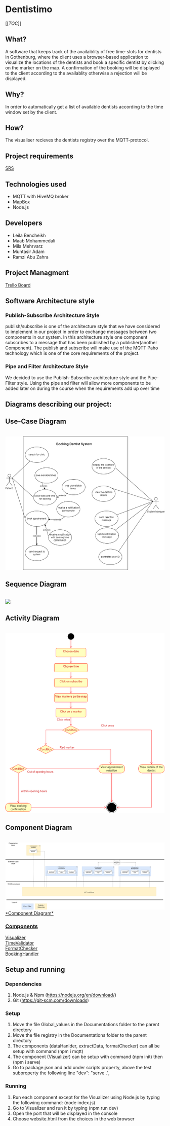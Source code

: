 # Dentistimo
[[_TOC_]]

## What?
A software that keeps track of the availaiblity of free time-slots for dentists in Gothenburg, where the client uses a browser-based application to visualize the locations of the dentists and book a specific dentist by clicking on the marker on the map. A confirmation of the booking will be displayed to the client according to the availablity otherwise a rejection will be displayed.

## Why?
In order to automatically get a list of available dentists according to the time window set by the client.

## How?
The visualiser recieves the dentists registry over the MQTT-protocol.

## Project requirements  <br />
[ SRS ](https://git.chalmers.se/courses/dit355/test-teams-formation/team-8/team-8-project/-/blob/main/SRS.pdf) <br />


## Technologies used
*  MQTT with HiveMQ broker
*  MapBox
*  Node.js

## Developers
* Leila Bencheikh
* Maab Mohammedali
* Mila Mehrvarz
* Muntasir Adam
* Ramzi Abu Zahra

## Project Managment  <br />
[ Trello Board ](https://trello.com/dit355h21group8) <br />



## Software Architecture style

### Publish-Subscribe Architecture Style

publish/subscribe is one of the architecture style that we have considered to implement in our project in order to exchange messages between two components in our system. In this architecture style one component subscribes to a message that has been
published by a publisher(another Component). The publish and subscribe will make use of the MQTT Paho
technology which is one of the core requirements of the project.

### Pipe and Filter Architecture Style

We decided to use the Publish-Subscribe architecture style and the Pipe-Filter style. Using
the pipe and filter will allow more components to be added later on during the course when
the requirements add up over time

## Diagrams describing our project:

## Use-Case Diagram
<br>
<a herf="https://git.chalmers.se/courses/dit355/test-teams-formation/team-8/team-8-project/-/blob/useDiagram/assets/Use-Case%20Diagram.png"><img  src="./assets/Use-Case Diagram.png"><br>

## Sequence Diagram
<br>
<a herf="https://git.chalmers.se/courses/dit355/test-teams-formation/team-8/team-8-project/-/blob/main/assets/Sequence_diagram.pngg"><img  src="Sequence_diagram.png"><br>

## Activity Diagram
<br>
<a herf="https://git.chalmers.se/courses/dit355/test-teams-formation/team-8/team-8-project/-/blob/main/assets/activity%20diagram-activity.drawio.png"><img  src="./assets/activity diagram-activity.drawio.png"><br>

## Component Diagram
<br>
<a href="https://viewer.diagrams.net/?tags=%7B%7D&highlight=0000ff&edit=_blank&layers=1&nav=1&title=Untitled%20Diagram.drawio#R7V1fd5u4Ev80eUwOkkDAY52223Nvctve5u7u3TdssM0GGxfjJO6nX2EQRkLYcgJCwU57EiNsGWZ%2B80ejmeEK3S5efku81fw%2B9oPoChr%2ByxX6eAWhY9km%2BZONbPMRZEIjH5kloZ%2BPVQZ%2BhL%2BCfBDQ0U3oB%2BtiLB9K4zhKwxU7OImXy2CSMmNeksTP7NumceQzAytvFtQGfky8qD76R%2Bin8%2BLGoL0f%2FxKEszn9ZoDd%2FMzCo28u7mQ99%2Fz4uTKEPl2h2ySO0%2FzV4uU2iDLqsXT53HC2vLAkWKYyH%2FjrCXjOeLb699MSONtPX%2F40Hv53Xczy5EWb4oavII7IfKNVdsnptqAD%2FrnJrnO08JJZuLxCH8hZvHohv43Kb%2FKGjD%2FBS3rtReGseN%2BEXGCQlKen8TK9Xu8YnZ2FMPsonZ%2B8mhV%2Fo%2Fzv5xU%2FpseVjYVXITuFt1iRF1H96DZerOJlxlI6zH6Ep864dl3Jmy5Mf6rnAw%2FhIvidTOp7aZwcoofoXvzw6e1EehsA2uSV6J53t0hHIfM1sODFxyiYZufjpyCZRjvVNA2JykCjebogfz6CjFRJvHogTA4yHWMUF1eo6UyHjbKP3MYRYUI2N%2FK9wJlOyPg6TeLHoHIGT5xgPC2vp6q4qBYKEoKVylChyH4L4kWQJlvyluIsxk7%2BkcKsOCbOj5%2F3Oto2C8U7r%2BjnUht7hV2YlXPvVSd5UWjPEzQpFGhSju7EAqyyl5NSxtHo7yBNt9SyOHSgNCmmgOJ1%2Bh1U7dJEBTUSQhEFi7EkiLw0fGLNpIiqxfd9i8NMqdEvu4Ymw0GTnSCeTtcEcjxTyot%2BPZ9QixbvkHpr1G07Me1U8bZ%2BWfKqrmEWLczd2RH%2B93C9IRfyK%2BjUQHYKnJZ5rJOlnE6ncCK0lD4eYwu3YymvsWEzihZZTk3PI6GiR2azUn%2BTqTR1M5XoVKqeh6m06ny6hVcfKkqbHI7aFtO36Yw%2FgvE6TAOxzHMgO0V42xBFy2RF0aTHFRwBRwAktyunFctL4iL2N9lYh2JonUpRxWLIcs9WJYbucSYl8WbpB36B3ThJ5%2FEsXnrRXRyvCoTvuFQwxdukMWu8gqX%2FIYuWkcMlEe185PPOxu2mXD8G6WROD%2BJNMgm%2BBQlZgxPX5sfKm4TLWXEy3UlRw0lpqcq%2F4jhWUiqzjaugYsLAZ%2BJ8dUi1jA7L4vBREC3%2FVPsgofFSVSiZe9H0NkwmUR0rhJfJ9s%2Fs4Maih%2F%2BvHNIoLy59H6pNAI80abzogwPgctbahVJAIIT1tpW3rbI3rDuBiijoy0GFTBOu1hlvn%2BfEnGZSnJ15TrwVCwnqIZerHG%2B9yuPw0%2FAlw9ooCYjZ9sa7mTOeFjdGvsYaXVkfMyRu0ihcEg%2BYhvBrGqcLa4wszho7AmssMCegK2MMBIpee3%2Frx2a8niThuGmN2a%2FLZUPE8NhFdZdBrccFJfS0QperxNzF52LZJNCR2svit804CtdzPUURAJuN2WsgiyfE7BXI4itoeh6yKAjZay%2BLd%2FEsnOgoh66pnRieEA9UIYa6RwN7EkMksWw4vzgERcvRBSgq3tj1AhQAhFkBtzE7R8eRCCRhVQcciTiOGNmQhTrE2D0jRrQnf3YBCQAswLFBYJlVBiSQhGE%2BQ40vLb9YkfyWW7olcNANtPf%2FkFppFmwbDk%2F%2FBy9hms%2BMbVwc51MbwCqOP77Q68gOtpWDEqTF2OvRSFW1Pmg0TS7mptqaSGxqnoE1QTbPhr6tiX2xJs0B2OPy66qRX8fljYli8XXOwXy8wf2QXnAqAkwtoKQaMBL5EcPX9y7UbPFgKk5IUKnu986faVFnr3D%2BoJbOnwnV6AK%2BLkO1LjAVxyjVGI%2FdZ%2Fd42h1tG6CpwBNRBaba5r1qMEkEModvWHDNH%2BzbsJxjPmT3aWuOy7AZlDUBR6TtFRlwBUnkM%2BBO%2FKI9uvIpW9UKtii8oE%2FBUCK8hqGUQw377lq5uW6LpYZHt%2FvvDw%2Fk%2FBeiO%2B%2B%2FkxejzBVL5MnAWZ4BVIzZhsWbAlgz%2Bcig6VxsjkNXVt8eUPSwsnzENrN8dF334PJRtBDll5OVhYfhIHbpYRjgyHpid9TeClU2WGUr2p24NrHBgNtxXuvmmJZL%2BGWYlmNgbALACw3ChNyGAbHtupbNV%2B01%2BEBteSmOxJb6exEXHvTsavmg1uvebTaoc1vwHTsok%2BL9z%2BvQBS1uTxc7igE04L1%2FvQDksAoJAD7RUh4zpnlkqq5Bo3jrv6eYL3ZOMtrtxnxlLSqtZureopqsBrQkC95aA53Efv%2F7i%2Fmqr5RVBxiLAwxSWyrrSCwlhh%2FXJZ4wxwZBYxClgV1HtPOfL7mz%2B5dZ5SPcVBpFuEBoRXAbL8n77rwts8bP529Y0mexCpbp7Pq7sELVxXoxVANHxp5w4kUfihOL0PejJpSxSqsCAdTWSh8Qgt2w6xZEt4Gq1QxUw1dhgDqDgSi%2B3xIMRps1EbT1OoNAXqBzgUKDH1q2z6sGfWhupxIguKIMgpaAcL%2Bj9jMh2QUCewhgdsMVQFrLoQIDX%2FxHvHj8Tzp53H69i0fGz0%2B%2FXoT9aQ%2F6dkfMNU%2B3XrpXXtuAXdwD7Aq0LhYEWEEbTbmElD45YPQ2SiuKZZsG1o7S9cjKt3CV6aFsWmiQ9cSuPe7Z6B3MbeMCW9DNFQJTodqpxzGK2vqSS2XfizNiFLJdnlFmz4xSvPY%2F3yilzUUpMeBmkY9S0kLixqnai1IKMSNa%2Fr%2FCrayX%2FAczAoyLHwkMi%2FMjMR1Q4UdG8a%2F459fJz7%2B%2B%2F%2Fx7bv7LeUo%2FPbf6nIPWExgGmVdxden63A%2FhP8fJwktv58HkpDyWS%2BPnYT0i4RpwBYAOTY5X8owEoRaGx721zho%2FHzQLurZ66b7xs5As77Hhkt6NCK8BF%2FJxYX2N21nbJSGTe%2Bu6dBByukpi902XhGR5jy3YtW5DiBDLyf7lsLce7AcBd5FDhiyCmIH2cqhtC0Jg6CaDEj0HFMqgfTJBz0IGz7Hur5rddQgr1ewu8UpHUagYumw%2BSVku2n5yl%2Fg%2Bz%2Fs5CEfxIsgG7BUvZRi4L7xIZBgMPxkQAXZ7x8UCi9xRLqCYLRKhovNT9tLCa6oRXgtwjhx21DQeFN%2B14pqnQTce1AdjyLyxoWPQH27zWLZNQWsgkwibDd9eWDQxUBt7MeDKo9fbC0GtkJh6iko%2FuCcuKff1LpVC7awlFcGlFidSjZdLoRA54%2Bi2NFDcIHSAjQWPSjh1qrpPLDStGwuUzp1BeVlrPaJK5BUHGd9pA8E3eRvqwMXvuSu2HzLP%2Bhu%2B%2FSAyzvVx7NuCCLqE%2FjeYhWs6tzAfaUso5wcJOs6pca4f7sblgDd5nO20xtecAVRGc0Lvlu0dJOIC02BNN3ZdWu1ZJb0oBwzwOdntEX%2BYkT1EYzGFxoa0JwRtvEQbPbXcI0JMY0dSFZuKgjgQuOZNvSsOzUzsrrGr%2BK6HHig8rEGOw0fWTVQGH0TbEdE9Z0etW2i%2B66hfawbFcbmtf6te%2F6XWkje3jDg9jx%2FmSrcplZ%2BeFqXfdFxh0MWVyecWaVva8T6pXnSiiONH4kh88ZZ%2B1G2ZRkcIaJNZ51edASxux90R1Dwrrs6QaayutjyjVO%2B6ZsL1VJ9hCQIL2qej6l2gASzMJSKpfC62mMsSqUkqM8ONk2mqVhj7KtEQBDS0F0atazTIdXN7Tv3LokTIQKUswlNpeiayKFinay%2BL%2BtZp2K52ciiR56NSDs2TaXoecjjgvjyNgnU8fbdAy9G4Ku3E2nmCjWvzO6RqI%2FGW4qd6vLeMLGrntUEMNGp76ooRI5H9o28kvjXL7Lr9Pd1bzJdLdd5b5BerKs%2BDXE6Aa6MeSzawIJA1PP2vS8mGOpABO6vZYIAGELTUYutS2ZfzoqHAsi9LQR87cLEUoujqcSFWlHMByt2nnjw9PPQsHVWrSXWI4cNFqhHzrrN0Wlsb2FiztQEecHGeLhUbWFVNloXsG9PdV2ywEUbi5XX2MCfxfQ%2Bypk9NwYa8z6EMXPwmvGoLcqn427Gh5vr1bUGGWfPHFw1U7cdB2yEl88KHKsnaE9rvv3ORN210Y%2BKG9g6OZd9YXFpV1ypgkBWAjaBjXJYWHZb2igyUIRHQpkN0txTbN9A2yv9qcWhLhEb1NUWtlRwYiF3M2NRpad8UkcMkzjIz9mwkhJzfx36QveMf"> <img  src="./Component.png"><br>
*Component Diagram*

### **Components** <br />

[ Visualizer ](https://git.chalmers.se/courses/dit355/test-teams-formation/team-8/visualizer) <br />
[ TimeValidator ](https://git.chalmers.se/courses/dit355/test-teams-formation/team-8/dataHandler) <br />
[ FormatChecker ](https://git.chalmers.se/courses/dit355/test-teams-formation/team-8/formatChecker) <br />
[ BookingHandler ](https://git.chalmers.se/courses/dit355/test-teams-formation/team-8/extractData) <br />

## Setup and running

### Dependencies
1. Node.js & Npm (https://nodejs.org/en/download/)
2. Git (https://git-scm.com/downloads)

### Setup
1. Move the file Global_values in the Documentations folder to the parent directory
2. Move the file registry in the Documentations folder to the parent directory
3. The components (dataHanlder, extractData, formatChecker) can all be setup with command (npm i mqtt)
4. The component (Visualizer) can be setup with command  (npm init) then (npm i serve)
5. Go to package.json and add under scripts property, above the test subproperty the following line "dev": "serve .",



### Running

1. Run each component except for the Visualizer using Node.js by typing the following command:  (node index.js)
2. Go to Visualizer and run it by typing (npm run dev)
3. Open the port that will be displayed in the console
4. Choose website.html from the choices in the web browser

